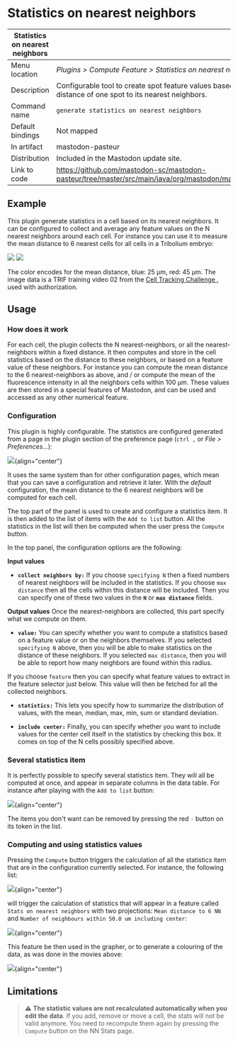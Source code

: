 # Statistics on nearest neighbors

| Statistics on nearest neighbors |                                                              |
| ------------------------------- | ------------------------------------------------------------ |
| Menu location                   | *Plugins > Compute Feature > Statistics on nearest neighbors* |
| Description                     | Configurable tool to create spot feature values based on the distance of one spot to its nearest neighbors. |
| Command name                    | `generate statistics on nearest neighbors`                   |
| Default bindings                | Not mapped                                                   |
| In artifact                     | mastodon-pasteur                                             |
| Distribution                    | Included in the Mastodon update site.                        |
| Link to code                    | https://github.com/mastodon-sc/mastodon-pasteur/tree/master/src/main/java/org/mastodon/mamut/nearest |

## Example

This plugin generate statistics in a cell based on its nearest neighbors. 
It can be configured to collect and average any feature values on the N nearest neighbors around each cell.
For instance you can use it to measure the mean distance to 6 nearest cells for all cells in a Tribolium embryo:

![](../imgs/TriboliumMeanDistTo6NN_bottom.gif) ![](../imgs/TriboliumMeanDistTo6NN_facing.gif)

The color encodes for the mean distance, blue: 25 µm, red: 45 µm.  The image data is a TRIF training video 02 from the [Cell Tracking Challenge ](https://t.co/yBHxrjjRmW), used with authorization.

## Usage

### How does it work

For each cell, the plugin collects the N nearest-neighbors, or all the nearest-neighbors within a fixed distance. It then computes and store in the cell statistics based on the distance to these neighbors, or based on a feature value of these neighbors. 
For instance you can compute the mean distance to the 6 nearest-neighbors as above, and / or compute the mean of the fluorescence intensity in all the neighbors cells within 100 µm.
These values are then stored in a special features of Mastodon, and can be used and accessed as any other numerical feature.

### Configuration

This plugin is highly configurable. 
The statistics are configured generated from a page in the plugin section of the preference page (`ctrl ,` or _File > Preferences..._):

![](../imgs/nn-stats/nn-stats-01.png){align="center"}

It uses the same system than for other configuration pages, which mean that you can save a configuration and retrieve it later. 
With the _default_ configuration, the mean distance to the 6 nearest neighbors will be computed for each cell. 

The top part of the panel is used to create and configure a statistics item. 
It is then added to the list of items with the `Add to list` button.
All the statistics in the list will then be computed when the user press the `Compute` button.

In the top panel, the configuration options are the following:

**Input values**

- **`collect neighbors by:`** If you choose `specifying N` then a fixed numbers of nearest neighbors will be included in the statistics. If you choose `max distance` then all the cells within this distance will be included. Then you can specify one of these two values in the **`N`** or **`max distance`** fields.

**Output values**
Once the nearest-neighbors are collected, this part specify what we compute on them.

- **`value:`** You can specify whether you want to compute a statistics based on a feature value or on the neighbors themselves. If you selected `specifying N` above, then you will be able to make statistics on the distance of these neighbors. If you selected `max distance`, then you will be able to report how many neighbors are found within this radius.

If you choose `feature` then you can specify what feature values to extract in the feature selector just below. 
This value will then be fetched for all the collected neighbors.

- **`statistics:`** This lets you specify how to summarize the distribution of values, with the mean, median, max, min, sum or standard deviation.

- **`include center:`** Finally, you can specify whether you want to include values for the center cell itself in the statistics by checking this box. It comes on top of the N cells possibly specified above.

### Several statistics item

It is perfectly possible to specify several statistics item.
They will all be computed at once, and appear in separate columns in the data table.
For instance after playing with the `Add to list` button:

![](../imgs/nn-stats/nn-stats-02.png){align="center"}

The items you don't want can be removed by pressing the red `-` button on its token in the list.

### Computing and using statistics values

Pressing the `Compute` button triggers the calculation of all the statistics item that are in the  configuration currently selected.
For instance, the following list:

![](../imgs/nn-stats/nn-stats-03.png){align="center"}

will trigger the calculation of statistics that will appear in a feature called `Stats on nearest neighbors` with two projections: `Mean distance to 6 NN` and `Number of neighbours within 50.0 um including center`:

![](../imgs/nn-stats/nn-stats-04.png){align="center"}

This feature be then used in the grapher, or to generate a colouring of the data, as was done in the movies above:

![](../imgs/nn-stats/nn-stats-05.png){align="center"}

## Limitations

> :warning: **The statistic values are not recalculated automatically when you edit the data**. If you add, remove or move a cell, the stats will not be valid anymore. You need to recompute them again by pressing the `Compute` button on the NN Stats page.
